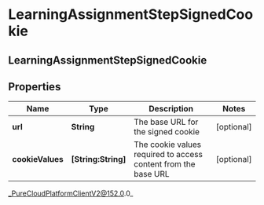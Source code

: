# LearningAssignmentStepSignedCookie

## LearningAssignmentStepSignedCookie

## Properties

|Name | Type | Description | Notes|
|------------ | ------------- | ------------- | -------------|
| **url** | **String** | The base URL for the signed cookie | [optional] |
| **cookieValues** | **[String:String]** | The cookie values required to access content from the base URL | [optional] |



_PureCloudPlatformClientV2@152.0.0_
